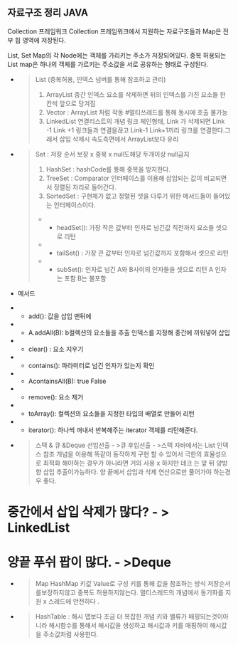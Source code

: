 ## 자료구조 정리 JAVA

Collection 프레임워크 
Collection 프레임워크에서 지원하는 자료구조들과 Map은 전부 힙 영역에 저장된다.

List, Set Map의 각 Node에는 객체를 가리키는 주소가 저장되어있다.
중복 허용되는 List map은 하나의 객체를 가르키는 주소값을 서로 공유하는 형태로 구성된다.


- > List (중복허용, 인덱스 넘버를 통해 참조하고 관리)
  > 1. ArrayList  중간 인덱스 요소를 삭제하면 뒤의 인덱스를 가진 요소들 한 칸씩 앞으로 당겨짐
  > 2. Vector : ArrayList 처럼 작동 #멀티쓰레드를 통해 동시에 호출 불가능
  > 3. LinkedList 연결리스트의 개념 링크 체인형태, Link 가 삭제되면 Link -1 Link +1 링크들과 연결을끊고
  > Link-1 Link+1끼리 링크를 연결한다.그래서 삽입 삭제시 속도측면에서 ArrayList보다 유리

- > Set : 저장 순서 보장 x 중북 x null도해당 두개이상 null금지
  > 1. HashSet : hashCode를 통해 중복을 방지한다. 
  > 2. TreeSet : Comparator 인터페이스를 이용해 삽입되는 값이 비교되면서 정렬된 자리로 들어간다. 
  > 3. SortedSet : 구현체가 없고 정렬된 셋을 다루기 위한 메서드들이 들어있는 인터페이스이다.
  >  - - headSet(): 가장 작은 값부터 인자로 넘긴값 직전까지 요소들 셋으로 리턴
  >  - - tailSet() : 가장 큰 값부터 인자로 넘긴값까지 포함해서 셋으로 리턴
  >  - - subSet(): 인자로 넘긴 A와 B사이의 인자들을 셋으로 리턴 A 인자는 포함 B는 불포함 

- 메서드
- - add():  값을 삽입 맨뒤에 
- - A.addAll(B): b컬렉션의 요소들을 추출 인덱스를 지정해 중간에 끼워넣어 삽입 
- - clear() : 요소 지우기 
- - contains(): 파라미터로 넘긴 인자가 있는지 확인
- - AcontainsAll(B): true False 
- - remove(): 요소 제거
- - toArray(): 컬렉션의 요소들을 지정한 타입의 배열로 만들어 리턴
- - iterator(): 하나씩 꺼내서 반복해주는 iterator 객체를 리턴해준다.

- > 스택 & 큐 &Deque 
  > 선입선출 - >큐 후입선출 -  >스택 
  > 자바에서는 List 인덱스 참조 개념을 이용해 똑같이 동작하게 구현 할 수 있어서 
  > 극한의 효율성으로 최적화 해야하는 경우가 아니라면 거의 사용 x
  > 하지만 데크 는 앞 뒤 양방향 삽입 추출이가능하다. 양 끝에서 삽입과 삭제 연산으로만 풀어가야 하는경우 좋다. 
  
# 중간에서 삽입 삭제가 많다? - > LinkedList
# 양끝 푸쉬 팝이 많다. - >Deque 

- > Map
  > HashMap 키값 Value로 구성 키를 통해 값을 참조하는 방식 저장순서를보장하지않고 중복도 허용하지않는다.
  > 멀티스레드의 개념에서 동기화를 지원 x 스레드에 안전하다 .
  > 
- > HashTable :
  >  해시 맵보다 조금 더 복잡한 개념 키와 밸류가 매핑되는것이아니라 해시함수를 통해서 해시값을 생성하고 해시값과 키를 매핑하여 해시값을 주소값처럼 사용한다.
  > 